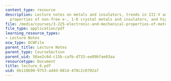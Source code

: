 ```yaml
---
content_type: resource
description: Lecture notes on metals and insulators, trends in III-V and II-VI compounds,
  properties of non-free e-, 1-D crystal metals and insulators, and higher dimensions.
file: /media/courses/3-225-electronic-and-mechanical-properties-of-materials-fall-2007/6b110b909753ad4d0814478c2c0702a7_lecture_6.pdf
file_type: application/pdf
learning_resource_types:
- Lecture Notes
ocw_type: OCWFile
parent_title: Lecture Notes
parent_type: CourseSection
parent_uid: 50ae2c6d-c15b-cafb-d733-ee89bfae03aa
resourcetype: Document
title: lecture_6.pdf
uid: 6b110b90-9753-ad4d-0814-478c2c0702a7
---
```

